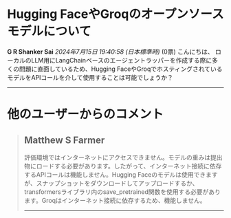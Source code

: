 # Hugging FaceやGroqのオープンソースモデルについて
**G R Shanker Sai** *2024年7月15日 19:40:58 (日本標準時)* (0票)
こんにちは、
ローカルのLLM用にLangChainベースのエージェントラッパーを作成する際に多くの問題に直面しているため、Hugging FaceやGroqでホスティングされているモデルをAPIコールを介して使用することは可能でしょうか？

---
# 他のユーザーからのコメント
> ## Matthew S Farmer
> 
> 評価環境ではインターネットにアクセスできません。モデルの重みは提出物にロードする必要があります。したがって、インターネット接続に依存するAPIコールは機能しません。Hugging Faceのモデルは使用できますが、スナップショットをダウンロードしてアップロードするか、transformersライブラリ内のsave_pretrained関数を使用する必要があります。Groqはインターネット接続に依存するため、機能しません。
> 
> ---
